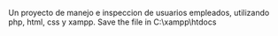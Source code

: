 Un proyecto de manejo e inspeccion de usuarios empleados, utilizando php, html, css y xampp.
Save the file in C:\xampp\htdocs
